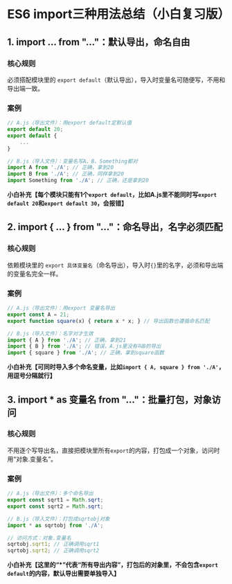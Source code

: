 # ES6 import三种用法总结（小白复习版）
## 1. import ... from "..."：默认导出，命名自由
### 核心规则
必须搭配模块里的 `export default`（默认导出），导入时变量名可随便写，不用和导出端一致。

### 案例
```js
// A.js（导出文件）：用export default定默认值
export default 20; 
export default {
    ...
}

// B.js（导入文件）：变量名写A、B、Something都对
import A from './A'; // 正确，拿到20
import B from './A'; // 正确，同样拿到20
import Something from './A'; // 正确，还是拿到20
```

**小白补充【每个模块只能有1个`export default`，比如A.js里不能同时写`export default 20`和`export default 30`，会报错】**


## 2. import { ... } from "..."：命名导出，名字必须匹配
### 核心规则
依赖模块里的 `export 具体变量名`（命名导出），导入时`{}`里的名字，必须和导出端的变量名完全一样。

### 案例
```js
// A.js（导出文件）：用export 变量名导出
export const A = 21;
export function square(x) { return x * x; } // 导出函数也遵循命名匹配

// B.js（导入文件）：名字对才生效
import { A } from './A'; // 正确，拿到21
import { B } from './A'; // 错误，A.js里没有叫B的导出
import { square } from './A'; // 正确，拿到square函数
```

**小白补充【可同时导入多个命名变量，比如`import { A, square } from './A'`，用逗号分隔就行】**


## 3. import * as 变量名 from "..."：批量打包，对象访问
### 核心规则
不用逐个写导出名，直接把模块里所有`export`的内容，打包成一个对象，访问时用“对象.变量名”。

### 案例
```js
// A.js（导出文件）：多个命名导出
export const sqrt1 = Math.sqrt;
export const sqrt2 = Math.sqrt;

// B.js（导入文件）：打包成sqrtobj对象
import * as sqrtobj from './A'; 

// 访问方式：对象.变量名
sqrtobj.sqrt1; // 正确调用sqrt1
sqrtobj.sqrt2; // 正确调用sqrt2
```

**小白补充【这里的“*”代表“所有导出内容”，打包后的对象里，不会包含`export default`的内容，默认导出需要单独导入】**